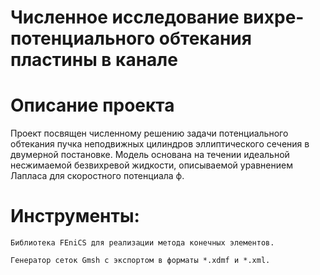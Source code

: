 # Численное исследование вихре-потенциального обтекания пластины в канале

# Описание проекта
Проект посвящен численному решению задачи потенциального обтекания пучка неподвижных цилиндров эллиптического сечения в двумерной постановке. Модель основана на течении идеальной несжимаемой безвихревой жидкости, описываемой уравнением Лапласа для скоростного потенциала ϕ.

# Инструменты:

    Библиотека FEniCS для реализации метода конечных элементов.

    Генератор сеток Gmsh с экспортом в форматы *.xdmf и *.xml.


